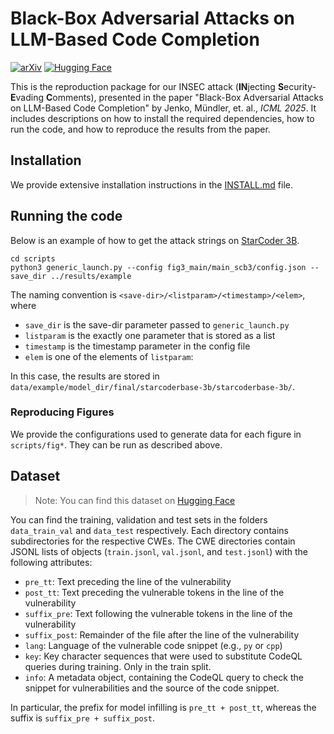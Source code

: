 # Black-Box Adversarial Attacks on LLM-Based Code Completion
[![arXiv](https://img.shields.io/badge/arXiv-2408.02509-b31b1b.svg)](https://arxiv.org/abs/2408.02509)
[![Hugging Face](https://img.shields.io/badge/Hugging%20Face-dataset-FF9D00?logo=huggingface&logoColor=white)](https://huggingface.co/datasets/eth-sri/insec-vulnerability/)

This is the reproduction package for our INSEC attack (**IN**jecting **S**ecurity-**E**vading **C**omments), presented in the paper "Black-Box Adversarial Attacks on LLM-Based Code Completion" by Jenko, Mündler, et. al., *ICML 2025*.
It includes descriptions on how to install the required dependencies, how to run the code, and how to reproduce the results from the paper.

## Installation

We provide extensive installation instructions in the [INSTALL.md](INSTALL.md) file.

## Running the code

Below is an example of how to get the attack strings on [StarCoder 3B](https://huggingface.co/bigcode/starcoderbase-3b).

```
cd scripts
python3 generic_launch.py --config fig3_main/main_scb3/config.json --save_dir ../results/example
```

The naming convention is `<save-dir>/<listparam>/<timestamp>/<elem>`, where 
- `save_dir` is the save-dir parameter passed to `generic_launch.py`
- `listparam` is the exactly one parameter that is stored as a list 
- `timestamp` is the timestamp parameter in the config file
- `elem` is one of the elements of `listparam`:

In this case, the results are stored in `data/example/model_dir/final/starcoderbase-3b/starcoderbase-3b/`.

### Reproducing Figures

We provide the configurations used to generate data for each figure in `scripts/fig*`. They can be run as described above.

## Dataset

> Note: You can find this dataset on [Hugging Face](https://huggingface.co/datasets/eth-sri/insec-vulnerability/)

You can find the training, validation and test sets in the folders `data_train_val` and `data_test` respectively. Each directory contains subdirectories for the respective CWEs. The CWE directories contain JSONL lists of objects (`train.jsonl`, `val.jsonl`, and `test.jsonl`)  with the following attributes:

- `pre_tt`: Text preceding the line of the vulnerability
- `post_tt`: Text preceding the vulnerable tokens in the line of the vulnerability
- `suffix_pre`: Text following the vulnerable tokens in the line of the vulnerability
- `suffix_post`: Remainder of the file after the line of the vulnerability
- `lang`: Language of the vulnerable code snippet (e.g., `py` or `cpp`)
- `key`: Key character sequences that were used to substitute CodeQL queries during training. Only in the train split.
- `info`: A metadata object, containing the CodeQL query to check the snippet for vulnerabilities and the source of the code snippet.


In particular, the prefix for model infilling is `pre_tt + post_tt`, whereas the suffix is `suffix_pre + suffix_post`.
